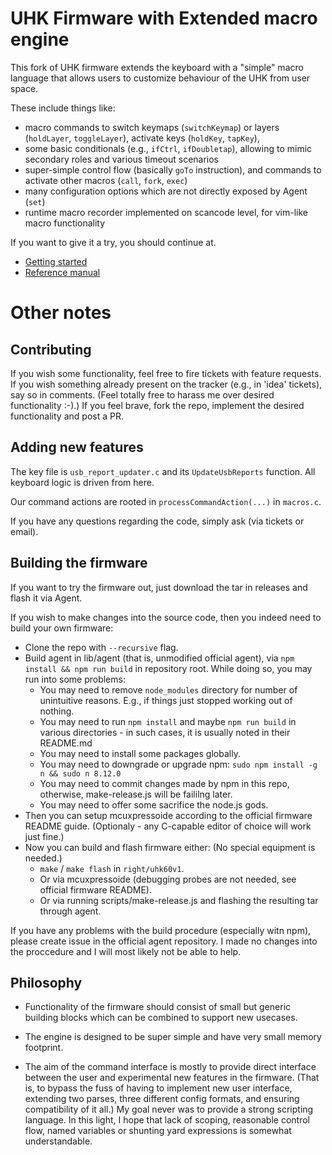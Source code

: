 # UHK Firmware with Extended macro engine

This fork of UHK firmware extends the keyboard with a "simple" macro language that allows users to customize behaviour of the UHK from user space.

These include things like:
- macro commands to switch keymaps (`switchKeymap`) or layers (`holdLayer`, `toggleLayer`), activate keys (`holdKey`, `tapKey`),
- some basic conditionals (e.g., `ifCtrl`, `ifDoubletap`), allowing to mimic secondary roles and various timeout scenarios
- super-simple control flow (basically `goTo` instruction), and commands to activate other macros (`call`, `fork`, `exec`)
- many configuration options which are not directly exposed by Agent (`set`)
- runtime macro recorder implemented on scancode level, for vim-like macro functionality

If you want to give it a try, you should continue at.

- [Getting started](doc-dev/user-guide.md)
- [Reference manual](doc-dev/reference-manual.md)

# Other notes

## Contributing

If you wish some functionality, feel free to fire tickets with feature requests. If you wish something already present on the tracker (e.g., in 'idea' tickets), say so in comments. (Feel totally free to harass me over desired functionality :-).) If you feel brave, fork the repo, implement the desired functionality and post a PR.

## Adding new features

The key file is `usb_report_updater.c` and its `UpdateUsbReports` function. All keyboard logic is driven from here.

Our command actions are rooted in `processCommandAction(...)` in `macros.c`.

If you have any questions regarding the code, simply ask (via tickets or email).

## Building the firmware

If you want to try the firmware out, just download the tar in releases and flash it via Agent.

If you wish to make changes into the source code, then you indeed need to build your own firmware:

- Clone the repo with `--recursive` flag.
- Build agent in lib/agent (that is, unmodified official agent), via `npm install && npm run build` in repository root. While doing so, you may run into some problems:
  - You may need to remove `node_modules` directory for number of unintuitive reasons. E.g., if things just stopped working out of nothing.
  - You may need to run `npm install` and maybe `npm run build` in various directories - in such cases, it is usually noted in their README.md
  - You may need to install some packages globally.
  - You may need to downgrade or upgrade npm: `sudo npm install -g n && sudo n 8.12.0`
  - You may need to commit changes made by npm in this repo, otherwise, make-release.js will be faililng later.
  - You may need to offer some sacrifice the node.js gods.
- Then you can setup mcuxpressoide according to the official firmware README guide. (Optionaly - any C-capable editor of choice will work just fine.)
- Now you can build and flash firmware either: (No special equipment is needed.)
  - `make` / `make flash` in `right/uhk60v1`.
  - Or via mcuxpressoide (debugging probes are not needed, see official firmware README).
  - Or via running scripts/make-release.js and flashing the resulting tar through agent.

If you have any problems with the build procedure (especially witn npm), please create issue in the official agent repository. I made no changes into the proccedure and I will most likely not be able to help.

## Philosophy

- Functionality of the firmware should consist of small but generic building blocks which can be combined to support new usecases.

- The engine is designed to be super simple and have very small memory footprint.

- The aim of the command interface is mostly to provide direct interface between the user and experimental new features in the firmware. (That is, to bypass the fuss of having to implement new user interface, extending two parses, three different config formats, and ensuring compatibility of it all.) My goal never was to provide a strong scripting language. In this light, I hope that lack of scoping, reasonable control flow, named variables or shunting yard expressions is somewhat understandable.




